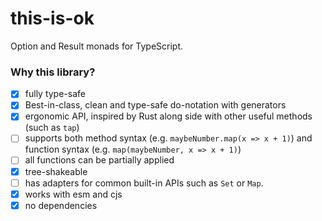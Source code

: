 # this-is-ok

Option and Result monads for TypeScript.

### Why this library?

- [x] fully type-safe
- [x] Best-in-class, clean and type-safe do-notation with generators
- [x] ergonomic API, inspired by Rust along side with other useful methods (such as `tap`)
- [ ] supports both method syntax (e.g. `maybeNumber.map(x => x + 1)`) and function syntax (e.g. `map(maybeNumber, x => x + 1)`)
- [ ] all functions can be partially applied
- [x] tree-shakeable
- [ ] has adapters for common built-in APIs such as `Set` or `Map`.
- [x] works with esm and cjs
- [x] no dependencies
